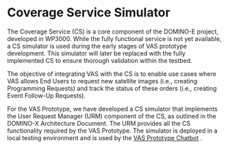 #	Coverage Service Simulator
The Coverage Service (CS) is a core component of the DOMINO-E project, developed in WP3000. While the fully functional service is not yet available, a CS simulator is used during the early stages of VAS prototype development. This simulator will later be replaced with the fully implemented CS to ensure thorough validation within the testbed.

The objective of integrating VAS with the CS is to enable use cases where VAS allows End Users to request new satellite images (i.e., creating Programming Requests) and track the status of these orders (i.e., creating Event Follow-Up Requests).

For the VAS Prototype, we have developed a CS simulator that implements the User Request Manager (URM) component of the CS, as outlined in the DOMINO-X Architecture Document. The URM provides all the CS functionality required by the VAS Prototype. The simulator is deployed in a local testing environment and is used by the [VAS Prototype Chatbot](https://va.tilde.com/api/prodk8sbotdomin0/media/staging/uas.html) .


